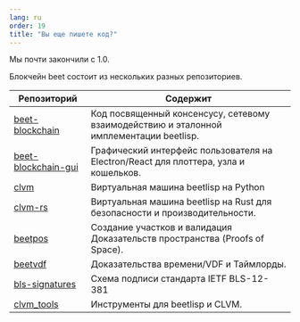```yaml
---
lang: ru
order: 19
title: "Вы еще пишете код?"
---
```


Мы почти закончили с 1.0.

Блокчейн beet состоит из нескольких разных репозиториев.

| Репозиторий                                                                 | Содержит                                                                      |
|----------------------------------------------------------------------------|-------------------------------------------------------------------------------|
| [beet-blockchain](https://github.com/beet-Network/beet-blockchain)         | Код посвященный консенсусу, сетевому взаимодействию и эталонной имплементации beetlisp.           |
| [beet-blockchain-gui](https://github.com/beet-Network/beet-blockchain-gui) | Графический интерфейс пользователя на Electron/React для плоттера, узла и кошельков. |
| [clvm](https://github.com/beet-Network/clvm)                               | Виртуальная машина beetlisp на Python                                            |
| [clvm-rs](https://github.com/beet-Network/clvm_rs)                         | Виртуальная машина beetlisp на Rust для безопасности и производительности.                |
| [beetpos](https://github.com/beet-Network/beetpos)                         | Создание участков и валидация Доказательств пространства (Proofs of Space).                                 |
| [beetvdf](https://github.com/beet-Network/beetvdf)                         | Доказательства времени/VDF и Таймлорды.                                            |
| [bls-signatures](https://github.com/beet-Network/bls-signatures)           | Схема подписи стандарта IETF BLS-12-381                                    |
| [clvm_tools](https://github.com/beet-Network/clvm_tools)                   | Инструменты для beetlisp и CLVM.                                                  |

